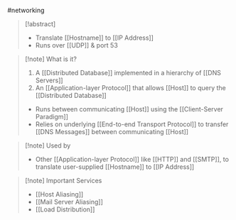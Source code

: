 #networking 
>[!abstract]
>- Translate [[Hostname]] to [[IP Address]]
>- Runs over [[UDP]] & port 53

>[!note] What is it?
>1. A [[Distributed Database]] implemented in a hierarchy of [[DNS Servers]]
>2. An [[Application-layer Protocol]] that allows [[Host]] to query the [[Distributed Database]]
>	- Runs between communicating [[Host]] using the  [[Client-Server Paradigm]] 
>	- Relies on underlying [[End-to-end Transport Protocol]] to transfer [[DNS Messages]] between communicating [[Host]]

>[!note] Used by
>- Other [[Application-layer Protocol]] like [[HTTP]] and [[SMTP]], to translate user-supplied [[Hostname]] to [[IP Address]]

>[!note] Important Services
>- [[Host Aliasing]]
>- [[Mail Server Aliasing]]
>- [[Load Distribution]]